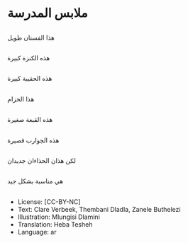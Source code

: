 # ملابس المدرسة

##
هذا الفستان طويل

##
هذه الكنزة كبيرة

##
هذه الحقيبة كبيرة

##
هذا الحزام

##
هذه القبعة صغيرة

##
هذه الجوارب قصيرة

##
لكن هذان الحذاءان جديدان

##
هي مناسبة بشكل جيد

##
* License: [CC-BY-NC]
* Text: Clare Verbeek, Thembani Dladla, Zanele Buthelezi
* Illustration: Mlungisi Dlamini
* Translation: Heba Tesheh
* Language: ar
